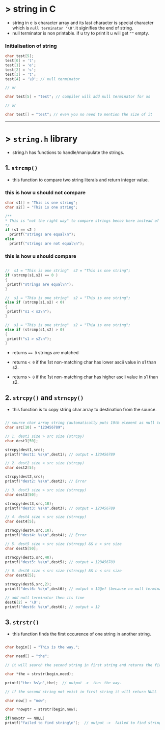 # > string in C

- string in c is character array and its last character is special character which is `null terminator '\0'`.it siginifies the end of string.
- null terminator is non printable. if u try to print it u will get `""` empty.

### Initialisation of string

```c
char test[5];
test[0] = 't';
test[1] = 'e';
test[2] = 's';
test[3] = 't';
test[4] = '\0'; // null terminator

// or

char test[5] = "test"; // compiler will add null terminator for us

// or

char test[] = "test"; // even you no need to mention the size of it 

```
---

# > `string.h` library
- string.h has functions to handle/manipulate the strings.

## 1. `strcmp()`

  - this function to compare two string literals and return integer value.
  
###  this is how u should not compare 
```c
char s1[] = "This is one string";
char s2[] = "This is one string";

/**
* This is "not the right way" to compare strings becoz here instead of checking each character in string address of both arrays are compared. this will always returns false. becoz, two different arrays locations also different.
*/
if (s1 == s2 )
  printf("strings are equal\n");
else 
  printf("strings are not equal\n");

```

### this is how u should compare

```c

//  s1 = "This is one string"  s2 = "This is one string";
if (strcmp(s1,s2) == 0 )  
{
 printf("strings are equal\n");
}

//  s1 = "Thia is one string"  s2 = "This is one string";
else if (strcmp(s1,s2) < 0)  
{
 printf("s1 < s2\n");
}

//  s1 = "This is one string"  s2 = "Thia is one string";
else if (strcmp(s1,s2) > 0)
{
 printf("s1 > s2\n");
}

```
  - returns ` == 0 ` strings are matched

  - returns ` < 0 ` if the 1st non-matching char has lower ascii value in s1 than s2.

  - returns ` > 0 ` if the 1st non-matching char has higher ascii value in s1 than s2.
  
## 2. `strcpy()` and `strncpy()`

- this function is to copy string char array to destination from the source.

```c

// source char array string (automatically puts 10th element as null terminator)
char src[10] = "123456789";

// 1. dest1 size > src size (strcpy)
char dest1[50];

strcpy(dest1,src);
printf("dest1: %s\n",dest1); // output = 123456789

// 2. dest2 size < src size (strcpy)
char dest2[5];

strcpy(dest2,src);
printf("dest2: %s\n",dest2); // Error 

// 3. dest3 size > src size (strncpy)
char dest3[50];

strncpy(dest3,src,10);
printf("dest3: %s\n",dest3); // output = 123456789

// 4. dest4 size < src size (strncpy)
char dest4[5];

strncpy(dest4,src,10);
printf("dest4: %s\n",dest4); // Error 

// 5. dest5 size > src size (strncpy) && n > src size
char dest5[50];

strncpy(dest5,src,40);
printf("dest5: %s\n",dest5); // output = 123456789

// 6. dest6 size < src size (strncpy) && n < src size
char dest6[5];

strncpy(dest6,src,2);
printf("dest6: %s\n",dest6); // output = 12@ef (because no null terminator)

// add null terminator then its fine
dest6[2] = '\0';
printf("dest6: %s\n",dest6); // output = 12


```

## 3. `strstr()` 

- this function finds the first occurence of one string in another string.

```c

char begin[] = "This is the way.";

char need[] = "the";

// it will search the second string in first string and returns the first occurence substring pointer

char *the = strstr(begin,need);

printf("the: %s\n",the);  // output ->  the: the way.

// if the second string not exist in first string it will return NULL 

char now[] = "now";

char *nowptr = strstr(begin,now);

if(nowptr == NULL)
printf("failed to find string\n");  // output ->  failed to find string

```